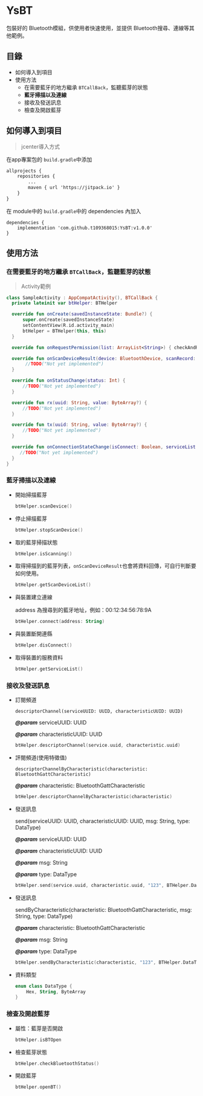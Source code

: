 # YsBT

包裝好的 Bluetooth模組，供使用者快速使用，並提供 Bluetooth搜尋、連線等其他範例。

## 目錄
- 如何導入到項目
- 使用方法
    - 在需要藍牙的地方繼承 `BTCallBack`，監聽藍芽的狀態
    - **藍牙掃描以及連線**
    - 接收及發送訊息
    - 檢查及開啟藍芽

## 如何導入到項目


> jcenter導入方式
> 

在app專案包的 `build.gradle`中添加

```xml
allprojects {
	repositories {
		...
		maven { url 'https://jitpack.io' }
	}
}
```

在 module中的 `build.gradle`中的 dependencies 內加入

```
dependencies {
	implementation 'com.github.t109368015:YsBT:v1.0.0'
}
```

## 使用方法

### 在需要藍牙的地方繼承 `BTCallBack`，監聽藍芽的狀態

> Activity範例
> 

```kotlin
class SampleActivity : AppCompatActivity(), BTCallBack {
  private lateinit var btHelper: BTHelper

  override fun onCreate(savedInstanceState: Bundle?) {
      super.onCreate(savedInstanceState)
      setContentView(R.id.activity_main)
      btHelper = BTHelper(this, this)
  }

  override fun onRequestPermission(list: ArrayList<String>) { checkAndRequestPermission(list[0], 0) }

  override fun onScanDeviceResult(device: BluetoothDevice, scanRecord: Binary, rssi: Int) {
       //TODO("Not yet implemented")
  }

  override fun onStatusChange(status: Int) {
      //TODO("Not yet implemented")
  }

  override fun rx(uuid: String, value: ByteArray?) {
      //TODO("Not yet implemented")
  }

  override fun tx(uuid: String, value: ByteArray?) {
      //TODO("Not yet implemented")
  }

  override fun onConnectionStateChange(isConnect: Boolean, serviceList: List<BluetoothGattService>?) {
     //TODO("Not yet implemented")
  }
}
```

### **藍牙掃描以及連線**

- 開始掃描藍芽
    
    ```kotlin
    btHelper.scanDevice()
    ```
    
- 停止掃描藍芽
    
    ```kotlin
    btHelper.stopScanDevice()
    ```
    
- 取的藍芽掃描狀態
    
    ```kotlin
    btHelper.isScanning()
    ```
    
- 取得掃描到的藍芽列表，`onScanDeviceResult`也會將資料回傳，可自行判斷要如何使用。
    
    ```kotlin
    btHelper.getScanDeviceList()
    ```
    
- 與裝置建立連線
    
    address 為搜尋到的藍牙地址，例如：00:12:34:56:78:9A
    
    ```kotlin
    btHelper.connect(address: String)
    ```
    
- 與裝置斷開連縣
    
    ```kotlin
    btHelper.disConnect()
    ```
    
- 取得裝置的服務資料
    
    ```kotlin
    btHelper.getServiceList()
    ```
    

### 接收及發送訊息

- 訂閱頻道
    
    `descriptorChannel(serviceUUID: UUID, characteristicUUID: UUID)`
  
    ***@param*** serviceUUID: UUID
  
    ***@param*** characteristicUUID: UUID
    
    ```kotlin
    btHelper.descriptorChannel(service.uuid, characteristic.uuid)
    ```
    
- 評閱頻道(使用特徵值)
    
    `descriptorChannelByCharacteristic(characteristic: BluetoothGattCharacteristic)`
  
    ***@param*** characteristic: BluetoothGattCharacteristic
    
    ```kotlin
    btHelper.descriptorChannelByCharacteristic(characteristic)
    ```
    
- 發送訊息
    
    send(serviceUUID: UUID, characteristicUUID: UUID, msg: String, type: DataType)
  
    ***@param*** serviceUUID: UUID
  
    ***@param*** characteristicUUID: UUID
  
    ***@param*** msg: String
  
    ***@param*** type: DataType
    
    ```kotlin
    btHelper.send(service.uuid, characteristic.uuid, "123", BTHelper.DataType.String)
    ```
    
- 發送訊息
    
    sendByCharacteristic(characteristic: BluetoothGattCharacteristic, msg: String, type: DataType)
  
    ***@param*** characteristic: BluetoothGattCharacteristic
  
    ***@param*** msg: String
  
    ***@param*** type: DataType
    
    ```kotlin
    btHelper.sendByCharacteristic(characteristic, "123", BTHelper.DataType.String)
    ```
    
- 資料類型
    
    ```kotlin
    enum class DataType {
        Hex, String, ByteArray
    }
    ```
    

### 檢查及開啟藍芽

- 屬性：藍芽是否開啟
    
    ```kotlin
    btHelper.isBTOpen
    ```
    
- 檢查藍芽狀態
    
    ```kotlin
    btHelper.checkBluetoothStatus()
    ```  
    
- 開啟藍芽
    
    ```kotlin
    btHelper.openBT()
    ```
